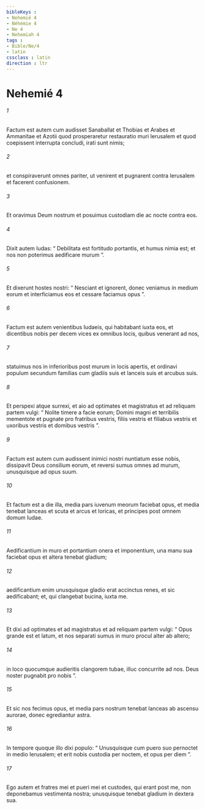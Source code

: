```yaml
---
bibleKeys : 
- Nehemié 4
- Néhémie 4
- Ne 4
- Nehemiah 4
tags : 
- Bible/Ne/4
- latin
cssclass : latin
direction : ltr
---
```


# Nehemié 4

###### 1
Factum est autem cum audisset Sanaballat et Thobias et Arabes et Ammanitae et Azotii quod prosperaretur restauratio muri Ierusalem et quod coepissent interrupta concludi, irati sunt nimis; 
###### 2
et conspiraverunt omnes pariter, ut venirent et pugnarent contra Ierusalem et facerent confusionem. 
###### 3
Et oravimus Deum nostrum et posuimus custodiam die ac nocte contra eos. 
###### 4
Dixit autem Iudas: “ Debilitata est fortitudo portantis, et humus nimia est; et nos non poterimus aedificare murum ”. 
###### 5
Et dixerunt hostes nostri: “ Nesciant et ignorent, donec veniamus in medium eorum et interficiamus eos et cessare faciamus opus ”.
###### 6
Factum est autem venientibus Iudaeis, qui habitabant iuxta eos, et dicentibus nobis per decem vices ex omnibus locis, quibus venerant ad nos, 
###### 7
statuimus nos in inferioribus post murum in locis apertis, et ordinavi populum secundum familias cum gladiis suis et lanceis suis et arcubus suis. 
###### 8
Et perspexi atque surrexi, et aio ad optimates et magistratus et ad reliquam partem vulgi: “ Nolite timere a facie eorum; Domini magni et terribilis mementote et pugnate pro fratribus vestris, filiis vestris et filiabus vestris et uxoribus vestris et domibus vestris ”. 
###### 9
Factum est autem cum audissent inimici nostri nuntiatum esse nobis, dissipavit Deus consilium eorum, et reversi sumus omnes ad murum, unusquisque ad opus suum. 
###### 10
Et factum est a die illa, media pars iuvenum meorum faciebat opus, et media tenebat lanceas et scuta et arcus et loricas, et principes post omnem domum Iudae. 
###### 11
Aedificantium in muro et portantium onera et imponentium, una manu sua faciebat opus et altera tenebat gladium; 
###### 12
aedificantium enim unusquisque gladio erat accinctus renes, et sic aedificabant; et, qui clangebat bucina, iuxta me. 
###### 13
Et dixi ad optimates et ad magistratus et ad reliquam partem vulgi: “ Opus grande est et latum, et nos separati sumus in muro procul alter ab altero; 
###### 14
in loco quocumque audieritis clangorem tubae, illuc concurrite ad nos. Deus noster pugnabit pro nobis ”. 
###### 15
Et sic nos fecimus opus, et media pars nostrum tenebat lanceas ab ascensu aurorae, donec egrediantur astra.
###### 16
In tempore quoque illo dixi populo: “ Unusquisque cum puero suo pernoctet in medio Ierusalem; et erit nobis custodia per noctem, et opus per diem ”. 
###### 17
Ego autem et fratres mei et pueri mei et custodes, qui erant post me, non deponebamus vestimenta nostra; unusquisque tenebat gladium in dextera sua.
